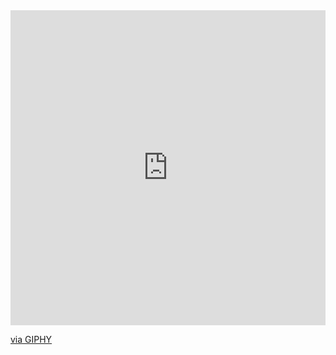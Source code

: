 <div style="width:100%;height:0;padding-bottom:100%;position:relative;"><iframe src="https://giphy.com/embed/S3PBXqHjKL9GZhK2Yv" width="100%" height="100%" style="position:absolute" frameBorder="0" class="giphy-embed" allowFullScreen></iframe></div><p><a href="https://giphy.com/gifs/baby-yoda-grogu-cute-S3PBXqHjKL9GZhK2Yv">via GIPHY</a></p>
